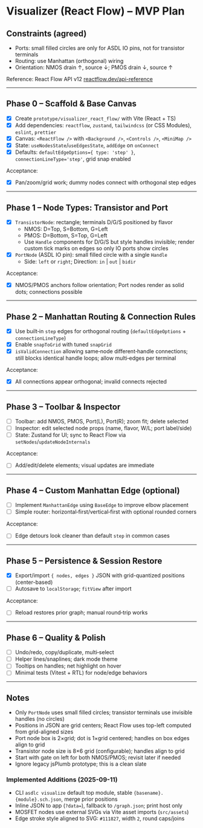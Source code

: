 # Visualizer (React Flow) – MVP Plan

## Constraints (agreed)
- Ports: small filled circles are only for ASDL IO pins, not for transistor terminals
- Routing: use Manhattan (orthogonal) wiring
- Orientation: NMOS drain ↑, source ↓; PMOS drain ↓, source ↑

Reference: React Flow API v12 [reactflow.dev/api-reference](https://reactflow.dev/api-reference)

---
## Phase 0 – Scaffold & Base Canvas
- [X] Create `prototype/visualizer_react_flow/` with Vite (React + TS)
- [X] Add dependencies: `reactflow`, `zustand`, `tailwindcss` (or CSS Modules), `eslint`, `prettier`
- [X] Canvas: `<ReactFlow />` with `<Background />`, `<Controls />`, `<MiniMap />`
- [X] State: `useNodesState`/`useEdgesState`, `addEdge` on `onConnect`
- [X] Defaults: `defaultEdgeOptions={ type: 'step' }`, `connectionLineType='step'`, grid snap enabled

Acceptance:
- [X] Pan/zoom/grid work; dummy nodes connect with orthogonal step edges

---
## Phase 1 – Node Types: Transistor and Port
- [X] `TransistorNode`: rectangle; terminals D/G/S positioned by flavor
  - NMOS: D=Top, S=Bottom, G=Left
  - PMOS: D=Bottom, S=Top, G=Left
  - Use `Handle` components for D/G/S but style handles invisible; render custom tick marks on edges so only IO ports show circles
- [X] `PortNode` (ASDL IO pin): small filled circle with a single `Handle`
  - Side: `left` or `right`; Direction: `in` | `out` | `bidir`

Acceptance:
- [X] NMOS/PMOS anchors follow orientation; Port nodes render as solid dots; connections possible

---
## Phase 2 – Manhattan Routing & Connection Rules
- [X] Use built‑in `step` edges for orthogonal routing (`defaultEdgeOptions` + `connectionLineType`)
- [X] Enable `snapToGrid` with tuned `snapGrid`
- [X] `isValidConnection` allowing same‑node different‑handle connections; still blocks identical handle loops; allow multi‑edges per terminal

Acceptance:
- [X] All connections appear orthogonal; invalid connects rejected

---
## Phase 3 – Toolbar & Inspector
- [ ] Toolbar: add NMOS, PMOS, Port(L), Port(R); zoom fit; delete selected
- [ ] Inspector: edit selected node props (name, flavor, W/L; port label/side)
- [ ] State: Zustand for UI; sync to React Flow via `setNodes`/`updateNodeInternals`

Acceptance:
- [ ] Add/edit/delete elements; visual updates are immediate

---
## Phase 4 – Custom Manhattan Edge (optional)
- [ ] Implement `ManhattanEdge` using `BaseEdge` to improve elbow placement
- [ ] Simple router: horizontal‑first/vertical‑first with optional rounded corners

Acceptance:
- [ ] Edge detours look cleaner than default `step` in common cases

---
## Phase 5 – Persistence & Session Restore
- [X] Export/import `{ nodes, edges }` JSON with grid-quantized positions (center-based)
- [ ] Autosave to `localStorage`; `fitView` after import

Acceptance:
- [ ] Reload restores prior graph; manual round‑trip works

---
## Phase 6 – Quality & Polish
- [ ] Undo/redo, copy/duplicate, multi‑select
- [ ] Helper lines/snaplines; dark mode theme
- [ ] Tooltips on handles; net highlight on hover
- [ ] Minimal tests (Vitest + RTL) for node/edge behaviors

---
## Notes
- Only `PortNode` uses small filled circles; transistor terminals use invisible handles (no circles)
- Positions in JSON are grid centers; React Flow uses top-left computed from grid-aligned sizes
- Port node box is 2×grid; dot is 1×grid centered; handles on box edges align to grid
- Transistor node size is 8×6 grid (configurable); handles align to grid
- Start with gate on left for both NMOS/PMOS; revisit later if needed
- Ignore legacy jsPlumb prototype; this is a clean slate

### Implemented Additions (2025-09-11)
- CLI `asdlc visualize` default top module, stable `{basename}.{module}.sch.json`, merge prior positions
- Inline JSON to app (`?data=`), fallback to `/graph.json`; print host only
- MOSFET nodes use external SVGs via Vite asset imports (`src/assets`)
- Edge stroke style aligned to SVG: `#111827`, width `2`, round caps/joins